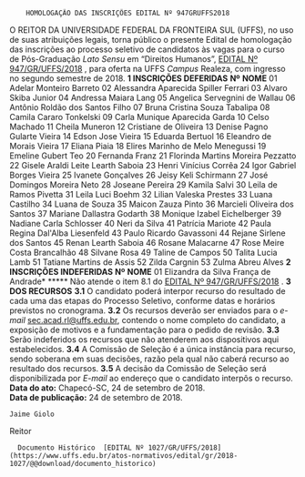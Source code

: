         HOMOLOGAÇÃO DAS INSCRIÇÕES EDITAL Nº 947GRUFFS2018  

 O REITOR DA UNIVERSIDADE FEDERAL DA FRONTEIRA SUL (UFFS), no uso de suas atribuições legais, torna público o presente Edital de homologação das inscrições ao processo seletivo de candidatos às vagas para o curso de Pós-Graduação *Lato Sensu* em “Direitos Humanos”, [EDITAL Nº 947/GR/UFFS/2018](https://www.uffs.edu.br/atos-normativos/edital/gr/2018-0947)  , para oferta na UFFS *Campus* Realeza, com ingresso no segundo semestre de 2018.  **1 INSCRIÇÕES DEFERIDAS**      **Nº**    **NOME**      01   Adelar Monteiro Barreto     02   Alessandra Aparecida Spiller Ferrari     03   Alvaro Skiba Junior     04   Andressa Maiara Lang     05   Angelica Servegnini de Wallau     06   Antônio Roldão dos Santos Filho     07   Bruna Cristina Souza Tabalipa     08   Camila Cararo Tonkelski     09   Carla Munique Aparecida Garda     10   Celso Machado     11   Cheila Muneron     12   Cristiane de Oliveira     13   Denise Pagno Gularte Vieira     14   Edson Jose Vieira     15   Eduarda Bertuol     16   Eleandro de Morais Vieira     17   Eliana Piaia     18   Elires Marinho de Melo Menegussi     19   Emeline Gubert Teo     20   Fernanda Franz     21   Florinda Martins Moreira Pezzatto     22   Gisele Araldi Leite Learth Saboia     23   Henri Vinícius Corrêa     24   Igor Gabriel Borges Vieira     25   Ivanete Gonçalves     26   Jeisy Keli Schirmann     27   José Domingos Moreira Neto     28   Joseane Pereira     29   Kamila Salvi     30   Leila de Ramos Pivetta     31   Leila Luci Boehm     32   Lilian Valeska Prestes     33   Luana Castilho     34   Luana de Souza     35   Maicon Zauza Pinto     36   Marcieli Oliveira dos Santos     37   Mariane Dallastra Godarth     38   Monique Izabel Eichelberger     39   Nadiane Carla Schlosser     40   Neri da Silva     41   Patrícia Mariote     42   Paula Regina Dal'Alba Liesenfeld     43   Paulo Ricardo Gavassoni     44   Rejane Sirlene dos Santos     45   Renan Learth Saboia     46   Rosane Malacarne     47   Rose Meire Costa Brancalhão     48   Silvane Rosa     49   Taline de Campos     50   Talita Lucia Lamb     51   Tatiane Martins de Assis     52   Zilda Cargnin     53  Zulma Abreu Alves     **2 INSCRIÇÕES INDEFERIDAS**      **Nº**    **NOME**      01   Elizandra da Silva França de Andrade*     ***** Não atende o item 8.1 do [EDITAL Nº 947/GR/UFFS/2018](https://www.uffs.edu.br/atos-normativos/edital/gr/2018-0947)  .  **3 DOS RECURSOS**  **3.1** O candidato poderá interpor recurso do resultado de cada uma das etapas do Processo Seletivo, conforme datas e horários previstos no cronograma. **3.2** Os recursos deverão ser enviados para o *e-mail* sec.acad.rl@uffs.edu.br, contendo o nome completo do candidato, a exposição de motivos e a fundamentação para o pedido de revisão. **3.3** Serão indeferidos os recursos que não atenderem aos dispositivos aqui estabelecidos. **3.4** A Comissão de Seleção é a única instância para recurso, sendo soberana em suas decisões, razão pela qual não caberá recurso ao resultado dos recursos. **3.5** A decisão da Comissão de Seleção será disponibilizada por *E-mail* ao endereço que o candidato interpôs o recurso.      **Data do ato:** Chapecó-SC, 24 de setembro de 2018.   
 **Data de publicação:**  24 de setembro de 2018. 

    Jaime Giolo   
 Reitor 

      Documento Histórico  [EDITAL Nº 1027/GR/UFFS/2018](https://www.uffs.edu.br/atos-normativos/edital/gr/2018-1027/@@download/documento_historico)     
      